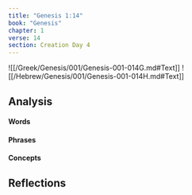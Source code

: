 ```yaml
---
title: "Genesis 1:14"
book: "Genesis"
chapter: 1
verse: 14
section: Creation Day 4
---
```

![[/Greek/Genesis/001/Genesis-001-014G.md#Text]]
![[/Hebrew/Genesis/001/Genesis-001-014H.md#Text]]

## Analysis

#### Words

#### Phrases

#### Concepts

## Reflections

